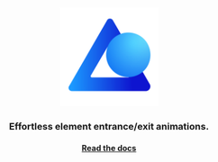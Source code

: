 <br />
<br />

<div align="center">
    <img src="/.github/assets/logo.svg?sanitize=true" alt="Animate Presence" width="175" />
</div>
<h3 align="center">Effortless element entrance/exit animations.</h3>
<h4 align="center"><a href="packages/animate-presence#readme">Read the docs</a></h4>

<br />
<br />

